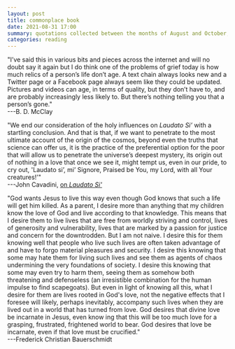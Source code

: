 ```yaml
---
layout: post
title: commonplace book
date: 2021-08-31 17:00
summary: quotations collected between the months of August and October, A.D. 2021
categories: reading
---
```


"I’ve said this in various bits and pieces across the internet and will no doubt say it again but I do think one of the problems of grief today is how much relics of a person’s life don’t age. A text chain always looks new and a Twitter page or a Facebook page always seem like they could be updated. Pictures and videos can age, in terms of quality, but they don’t have to, and are probably increasingly less likely to. But there’s nothing telling you that a person’s gone."\
---B. D. McClay

"We end our consideration of the holy influences on *Laudato Si’* with a startling conclusion. And that is that, if we want to penetrate to the most ultimate account of the origin of the cosmos, beyond even the truths that science can offer us, it is the practice of the preferential option for the poor that will allow us to penetrate the universe’s deepest mystery, its origin out of nothing in a love that once we see it, might tempt us, even in our pride, to cry out, 'Laudato si’, mi’ Signore, Praised be You, my Lord, with all Your creatures!'"\
---John Cavadini, [on *Laudato Si'*](https://churchlifejournal.nd.edu/articles/augustine-and-francis-the-saints-of-laudato-si)

"God wants Jesus to live this way even though God knows that such a life will get him killed. As a parent, I desire more than anything that my children know the love of God and live according to that knowledge. This means that I desire them to live lives that are free from worldly striving and control, lives of generosity and vulnerability, lives that are marked by a passion for justice and concern for the downtrodden. But I am not naive. I desire this for them knowing well that people who live such lives are often taken advantage of and have to forgo material pleasures and security. I desire this knowing that some may hate them for living such lives and see them as agents of chaos undermining the very foundations of society. I desire this knowing that some may even try to harm them, seeing them as somehow both threatening and defenseless (an irresistible combination for the human impulse to find scapegoats). But even in light of knowing all this, what I desire for them are lives rooted in God's love, not the negative effects that I foresee will likely, perhaps inevitably, accompany such lives when they are lived out in a world that has turned from love. God desires that divine love be incarnate in Jesus, even know ing that this will be too much love for a grasping, frustrated, frightened world to bear. God desires that love be incarnate, even if that love must be crucified."\
---Frederick Christian Bauerschmidt